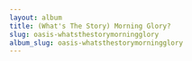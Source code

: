 ```yaml
---
layout: album
title: (What's The Story) Morning Glory?
slug: oasis-whatsthestorymorningglory
album_slug: oasis-whatsthestorymorningglory
---
```

